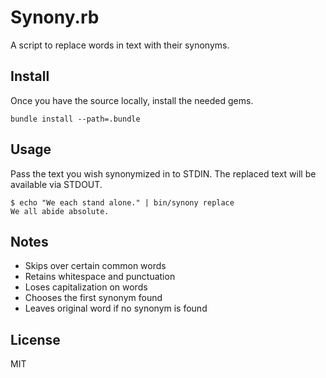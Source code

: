 # Synony.rb

A script to replace words in text with their synonyms.

## Install

Once you have the source locally, install the needed gems.

`bundle install --path=.bundle`

## Usage

Pass the text you wish synonymized in to STDIN. The replaced text will be available via STDOUT.

```
$ echo "We each stand alone." | bin/synony replace
We all abide absolute.
```

## Notes

- Skips over certain common words
- Retains whitespace and punctuation
- Loses capitalization on words
- Chooses the first synonym found
- Leaves original word if no synonym is found

## License

MIT

